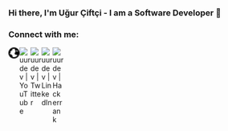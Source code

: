 ### Hi there, I'm Uğur Çiftçi - I am a Software Developer 👋


### Connect with me:

[<img align="left" alt="github.com/uurdev" target="_blank" width="22px" src="https://raw.githubusercontent.com/iconic/open-iconic/master/svg/globe.svg" />][website]
[<img align="left" alt="uurdev | YouTube" width="22px"  target="_blank" src="https://cdn.jsdelivr.net/npm/simple-icons@v3/icons/youtube.svg" />][youtube]
[<img align="left" alt="uurdev | Twitter" width="22px" target="_blank" src="https://cdn.jsdelivr.net/npm/simple-icons@v3/icons/twitter.svg" />][twitter]
[<img align="left" alt="uurdev | LinkedIn" width="22px" target="_blank" src="https://cdn.jsdelivr.net/npm/simple-icons@v3/icons/linkedin.svg" />][linkedin]
[<img align="left" alt="uurdev | Hackerrank" width="22px" target="_blank" src="https://cdn.jsdelivr.net/npm/simple-icons@v3/icons/hackerrank.svg" />][hackerrank]
<br />

<!-- ### Languages and Tools: -->
<!-- [<img align="left" alt="HTML5" width="26px" src="https://raw.githubusercontent.com/github/explore/80688e429a7d4ef2fca1e82350fe8e3517d3494d/topics/terminal/terminal.png" />][webdevplaylist] -->


<!-- ### 📺 Latest YouTube Videos -->
<!-- YOUTUBE:START -->
<!--  example -->
<!-- - [Top 10 VS Code Updates You Don't Know About!! (July 2020)](https://www.youtube.com/watch?v=WHBQ1szkhtI) -->
<!-- YOUTUBE:END -->


<!--  ### 📕 Latest Blog Posts -->
<!-- BLOG-POST-LIST:START -->
<!-- example -->
<!--  - [Microinteractions: Password Validation Animation](https://dev.to/codestackr/microinteractions-password-validation-animation-5629) -->
<!-- BLOG-POST-LIST:END -->


<!-- <img align="left" alt="uurdev's Github Stats" src="https://github-readme-stats.codestackr.vercel.app/api?username=uurdev&show_icons=true&hide_border=true" /> -->

[website]: https://github.com/uurdev
[twitter]: https://twitter.com/uurdev
[youtube]: https://www.youtube.com/channel/UCc2nLCDvmfjvp9f65KAQdYw
[linkedin]: https://www.linkedin.com/in/uurciftci
[hackerrank]: https://www.hackerrank.com/uurdev
